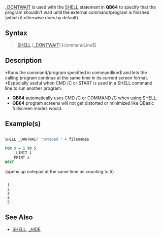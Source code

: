[_DONTWAIT](_DONTWAIT) is used with the [SHELL](SHELL) statement in **QB64** to specify that the program shouldn't wait until the external command/program is finished (which it otherwise does by default).

## Syntax

>  [SHELL](SHELL) [[_DONTWAIT](_DONTWAIT)] [commandLine$]

## Description

*Runs the command/program specified in commandline$ and lets the calling program continue at the same time in its current screen format.
*Especially useful when CMD /C or START is used in a SHELL command line to run another program. 
* **QB64** automatically uses CMD /C or COMMAND /C when using SHELL. 
* **QB64** program screens will not get distorted or minimized like QBasic fullscreen modes would.

## Example(s)

```vb

SHELL _DONTWAIT "notepad " + filename$

FOR x = 1 TO 5
    _LIMIT 1
    PRINT x
NEXT

```

(opens up notepad at the same time as counting to 5)

```text

 1
 2
 3
 4
 5

```

## See Also

* [SHELL](SHELL), [_HIDE](_HIDE)
